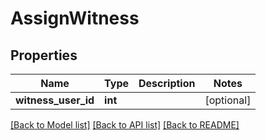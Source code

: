 # AssignWitness

## Properties
Name | Type | Description | Notes
------------ | ------------- | ------------- | -------------
**witness_user_id** | **int** |  | [optional] 

[[Back to Model list]](../README.md#documentation-for-models) [[Back to API list]](../README.md#documentation-for-api-endpoints) [[Back to README]](../README.md)


